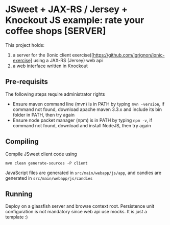 # JSweet + JAX-RS / Jersey + Knockout JS example: rate your coffee shops [SERVER]

This project holds:
1) a server for the (Ionic client exercise)[https://github.com/lgrignon/ionic-exercise] using a JAX-RS (Jersey) web api
2) a web interface written in Knockout


## Pre-requisits

The following steps require administrator rights

* Ensure maven command line (mvn) is in PATH by typing `mvn -version`, if command not found, download apache maven 3.3.x and include its bin folder in PATH, then try again
* Ensure node packet manager (npm) is in PATH by typing `npm -v`, if command not found, download and install NodeJS, then try again

## Compiling

Compile JSweet client code using
```
mvn clean generate-sources -P client 
```

JavaScript files are generated in `src/main/webapp/js/app`, and candies are generated in `src/main/webapp/js/candies`

## Running

Deploy on a glassfish server and browse context root. Persistence unit configuration is not mandatory since web api use mocks. It is just a template :)


